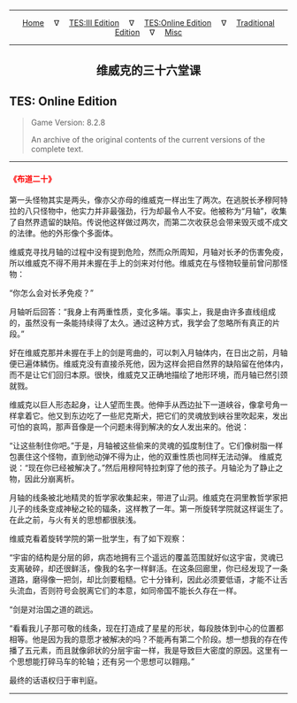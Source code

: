 
---

<!-- Jekyll Page Links -->

<center>
<a href="../../../../index.html">Home</a>
&emsp;&nabla;&emsp;
<a href="../../../index-tes3.html">TES:III Edition</a>
&emsp;&nabla;&emsp;
<a href="../../../index-teso.html">TES:Online Edition</a>
&emsp;&nabla;&emsp;
<a href="../../../index-traditional.html">Traditional Edition</a>
&emsp;&nabla;&emsp;
<a href="../../../index-misc.html">Misc</a>
</center>

<!-- Markdown Body Below: -->

---

<center>
<h2><span style="font-family:Georgia">维威克的三十六堂课</span></h2>
</center>

## TES: Online Edition

> Game Version: 8.2.8
>
> An archive of the original contents of the current versions of the complete text.

---

#### <span style="color:red">《布道二十》</span>

第一头怪物其实是两头，像亦父亦母的维威克一样出生了两次。在逃脱长矛穆阿特拉的八只怪物中，他实力并非最强劲，行为却最令人不安。他被称为“月轴”，收集了自然界遗留的缺陷。传说他这样做过两次，而第二次收获总会带来毁灭或不成文的法律。他的外形像个多面体。

维威克寻找月轴的过程中没有提到危险，然而众所周知，月轴对长矛的伤害免疫，所以维威克不得不用并未握在手上的剑来对付他。维威克在与怪物较量前曾问那怪物：

“你怎么会对长矛免疫？”

月轴听后回答：“我身上有两重性质，变化多端。事实上，我是由许多直线组成的，虽然没有一条能持续得了太久。通过这种方式，我学会了忽略所有真正的片段。”

好在维威克那并未握在手上的剑是弯曲的，可以刺入月轴体内，在日出之前，月轴便已遍体鳞伤。维威克没有直接杀死他，因为这样会把自然界的缺陷留在他体内，而不是让它们回归本原。很快，维威克又正确地描绘了地形环境，而月轴已然引颈就戮。

维威克以巨人形态起身，让人望而生畏。他伸手从西边扯下一道峡谷，像拿号角一样拿着它。他又到东边吃了一些尼克斯犬，把它们的灵魂放到峡谷里吹起来，发出可怕的哀鸣，那声音像是一个问题未得到解决的女人发出来的。他说：

“让这些制住你吧。”于是，月轴被这些偷来的灵魂的弧度制住了。它们像树脂一样包裹住这个怪物，直到他动弹不得为止，他的双重性质也同样无法动弹。
维威克说：“现在你已经被解决了。”然后用穆阿特拉刺穿了他的孩子。月轴沦为了静止之物，因此分崩离析。

月轴的线条被北地精灵的哲学家收集起来，带进了山洞。维威克在洞里教哲学家把儿子的线条变成神秘之轮的辐条，这样教了一年。第一所旋转学院就这样诞生了。在此之前，与火有关的思想都很肤浅。

维威克看着旋转学院的第一批学生，有了如下观察：

“宇宙的结构是分层的卵，病态地拥有三个遥远的覆盖范围就好似这宇宙，灵魂已支离破碎，却还很鲜活，像我的名字一样鲜活。在这条回廊里，你已经发现了一条道路，磨得像一把剑，却比剑要粗糙。它十分锋利，因此必须要低语，才能不让舌头流血，否则符号会脱离它们的本意，如同帝国不能长久存在一样。

“剑是对治国之道的疏远。

“看看我儿子那可敬的线条，现在打造成了星星的形状，每段肢体到中心的位置都相等。他是因为我的意愿才被解决的吗？不能再有第二个阶段。想一想我的存在传播了五元素，而且就像卵状的分层宇宙一样，我是导致巨大密度的原因。这里有一个思想能打碎马车的轮轴；还有另一个思想可以翱翔。”

最终的话语权归于审判庭。

---
